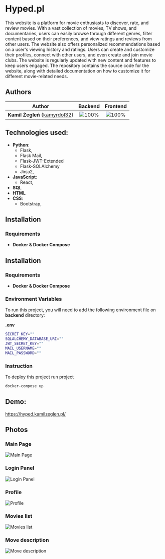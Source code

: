 # Hyped.pl

This website is a platform for movie enthusiasts to discover, rate, and review movies. With a vast collection of movies, TV shows, and documentaries, users can easily browse through different genres, filter content based on their preferences, and view ratings and reviews from other users. The website also offers personalized recommendations based on a user's viewing history and ratings. Users can create and customize their profiles, connect with other users, and even create and join movie clubs. The website is regularly updated with new content and features to keep users engaged. The repository contains the source code for the website, along with detailed documentation on how to customize it for different movie-related needs.

## Authors

| Author | Backend | Frontend |
| :---: | :---: | :---: |
| **Kamil Żegleń** ([kamyrdol32](https://github.com/kamyrdol32))  | ![100%](https://progress-bar.dev/100)  | ![100%](https://progress-bar.dev/100)  |

## Technologies used:
  - **Python**:
      - Flask,
      - Flask Mail,
      - Flask-JWT-Extended
      - Flask-SQLAlchemy
      - Jinja2,
  - **JavaScript**:
      - React,
  - **SQL**
  - **HTML**
  - **CSS**:
    - Bootstrap,

## Installation
### Requirements
  - **Docker & Docker Compose**

## Installation
### Requirements
  - **Docker & Docker Compose**
  
### Environment Variables
To run this project, you will need to add the following environment file on **backend** directory:

**.env**
```bash
SECRET_KEY=""
SQLALCHEMY_DATABASE_URI=""
JWT_SECRET_KEY=""
MAIL_USERNAME=""
MAIL_PASSWORD=""
```

### Instruction
To deploy this project run project

```bash
docker-compose up
```

## Demo:
<https://hyped.kamilzeglen.pl/>

## Photos
### Main Page
![Main Page](https://i.imgur.com/DdkRzJB.png)
### Login Panel
![Login Panel](https://i.imgur.com/nFLkYKy.png)
### Profile
![Profile](https://i.imgur.com/ZM50Rcg.png)
### Movies list
![Movies list](https://i.imgur.com/N9KNy73.png)
### Move description
![Move description](https://i.imgur.com/HNL3BDZ.png)
